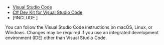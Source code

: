 * [Visual Studio Code](https://code.visualstudio.com/download)
* [C# Dev Kit for Visual Studio Code](https://marketplace.visualstudio.com/items?itemName=ms-dotnettools.csdevkit)
* [!INCLUDE [](~/includes/0-latest-SDK.md)]

You can follow the Visual Studio Code instructions on macOS, Linux, or Windows. Changes may be required if you use an integrated development environment (IDE) other than Visual Studio Code.
